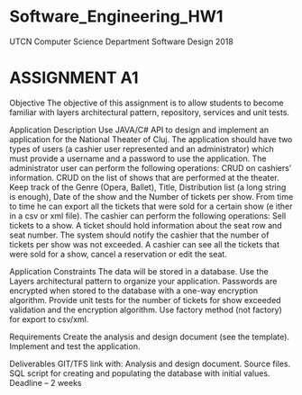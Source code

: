 # Software_Engineering_HW1
UTCN
Computer Science Department
Software Design 2018

ASSIGNMENT A1
====================================================================
Objective
The objective of this assignment is to allow students to become familiar with layers architectural pattern, repository, services and unit tests.

Application Description
Use JAVA/C# API to design and implement an application for the National Theater of Cluj. The application should have two types of users (a cashier user represented and an administrator) which must provide a username and a password to use the application.
The administrator user can perform the following operations:
CRUD on cashiers’ information.
CRUD on the list of shows that are performed at the theater. Keep track of the Genre (Opera, Ballet), Title, Distribution list (a long string is enough), Date of the show and the Number of tickets per show. 
From time to time he can export all the tickets that were sold for a certain show (e 	ither in a csv or xml file).
The cashier can perform the following operations:
Sell tickets to a show. A ticket should hold information about the seat row and seat number. 
The system should notify the cashier that the number of tickets per show was not exceeded.
A cashier can see all the tickets that were sold for a show, cancel a reservation or edit the seat.

Application Constraints
The data will be stored in a database. 
Use the Layers architectural pattern to organize your application. 
Passwords are encrypted when stored to the database with a one-way encryption algorithm.
Provide unit tests for the number of tickets for show exceeded validation and the encryption algorithm.
Use factory method (not factory) for export to csv/xml.



Requirements
Create the analysis and design document (see the template).
Implement and test the application.

Deliverables
GIT/TFS link with:
Analysis and design document. 
Source files.
SQL script for creating and populating the database with initial values.
Deadline – 2 weeks

